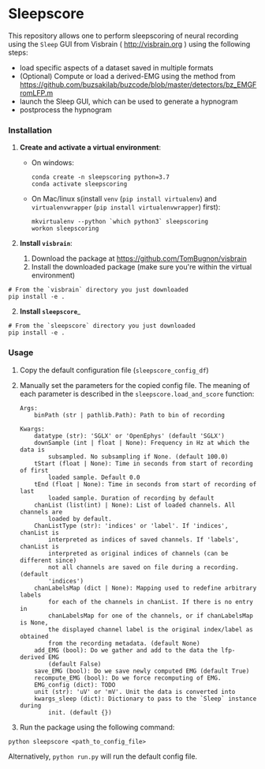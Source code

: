 # Sleepscore

This repository allows one to perform sleepscoring of neural recording using the
`Sleep` GUI from Visbrain ( <http://visbrain.org> ) using the following steps:

-   load specific aspects of a dataset saved in multiple formats
-   (Optional) Compute or load a derived-EMG using the method from <https://github.com/buzsakilab/buzcode/blob/master/detectors/bz_EMGFromLFP.m>
-   launch the Sleep GUI, which can be used to generate a hypnogram
-   postprocess the hypnogram

### Installation

1.  __Create and activate a virtual environment__:

    -   On windows: 

        ```
        conda create -n sleepscoring python=3.7
        conda activate sleepscoring
        ```

    -   On Mac/linux s(install `venv` (`pip install virtualenv`) and `virtualenvwrapper` (`pip install virtualenvwrapper`) first): 

        ```
        mkvirtualenv --python `which python3` sleepscoring
        workon sleepscoring
        ```

1.  __Install `visbrain`__:

    1.  Download the package at <https://github.com/TomBugnon/visbrain>
    1.  Install the downloaded package (make sure you're within the virtual environment)

```
# From the `visbrain` directory you just downloaded
pip install -e .
```
2.  __Install `sleepscore`___

```
# From the `sleepscore` directory you just downloaded
pip install -e .
```


### Usage

1.  Copy the default configuration file (`sleepscore_config_df`)

2.  Manually set the parameters for the copied config file. The meaning of each
parameter is described in the `sleepscore.load_and_score` function:


      ```
      Args:
          binPath (str | pathlib.Path): Path to bin of recording

      Kwargs:
          datatype (str): 'SGLX' or 'OpenEphys' (default 'SGLX')
          downSample (int | float | None): Frequency in Hz at which the data is
              subsampled. No subsampling if None. (default 100.0)
          tStart (float | None): Time in seconds from start of recording of first
              loaded sample. Default 0.0
          tEnd (float | None): Time in seconds from start of recording of last
              loaded sample. Duration of recording by default
          chanList (list(int) | None): List of loaded channels. All channels are
              loaded by default.
          ChanListType (str): 'indices' or 'label'. If 'indices', chanList is
              interpreted as indices of saved channels. If 'labels', chanList is
              interpreted as original indices of channels (can be different since)
              not all channels are saved on file during a recording. (default
              'indices')
          chanLabelsMap (dict | None): Mapping used to redefine arbitrary labels
              for each of the channels in chanList. If there is no entry in
              chanLabelsMap for one of the channels, or if chanLabelsMap is None,
              the displayed channel label is the original index/label as obtained
              from the recording metadata. (default None)
          add_EMG (bool): Do we gather and add to the data the lfp-derived EMG
              (default False)
          save_EMG (bool): Do we save newly computed EMG (default True)
          recompute_EMG (bool): Do we force recomputing of EMG.
          EMG_config (dict): TODO
          unit (str): 'uV' or 'mV'. Unit the data is converted into
          kwargs_sleep (dict): Dictionary to pass to the `Sleep` instance during
              init. (default {})
      ```


1.  Run the package using the following command:
  
`python sleepscore <path_to_config_file>`


Alternatively, `python run.py` will run the default config file.
